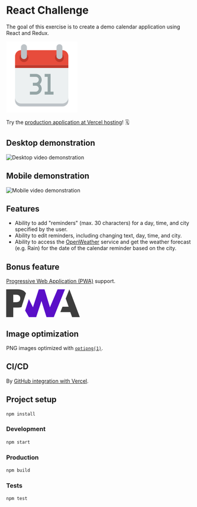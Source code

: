 # React Challenge

The goal of this exercise is to create a demo calendar application using React
and Redux.

![React challenge logo][react-challenge-logo]

Try the [production application at Vercel hosting][react-challenge-vercel-url]! 🗓️

## Desktop demonstration

![Desktop video demonstration][desktop-demo-video]

## Mobile demonstration

![Mobile video demonstration][mobile-demo-video]

## Features

- Ability to add "reminders" (max. 30 characters) for a day, time, and city
  specified by the user.
- Ability to edit reminders, including changing text, day, time, and city.
- Ability to access the [OpenWeather][open-weather-url] service and get the
  weather forecast (e.g. Rain) for the date of the calendar reminder based on
  the city.

## Bonus feature

[Progressive Web Application (PWA)][pwa-wiki-url] support.

![Progressive Web Application (PWA) logo][pwa-logo]

## Image optimization

PNG images optimized with [`optipng(1)`][optipng-man-url].

## CI/CD

By [GitHub integration with Vercel][ci-cd-url].

## Project setup

```bash
npm install
```

### Development

```bash
npm start
```

### Production

```bash
npm build
```

### Tests

```bash
npm test
```

[react-challenge-logo]: public/android-chrome-192x192.png 'React challenge logo'
[pwa-logo]: public/pwa.png 'Progressive Web Application (PWA) logo'
[desktop-demo-video]: https://github.com/silvioprog/react-challenge/raw/main/media/desktop-demo-video.gif 'Desktop video demonstration'
[mobile-demo-video]: https://github.com/silvioprog/react-challenge/raw/main/media/mobile-demo-video.gif 'Mobile video demonstration'
[react-challenge-vercel-url]: https://silvioprog-react-challenge.vercel.app 'Production application at Vercel hosting'
[open-weather-url]: https://openweathermap.org/forecast16 'OpenWeather forecast API'
[pwa-wiki-url]: https://en.wikipedia.org/wiki/Progressive_web_application 'Progressive Web (PWA) Application wiki'
[optipng-man-url]: https://linux.die.net/man/1/optipng 'OptiPNG man page'
[ci-cd-url]: https://github.com/silvioprog/react-challenge/deployments 'GitHub deployments'
